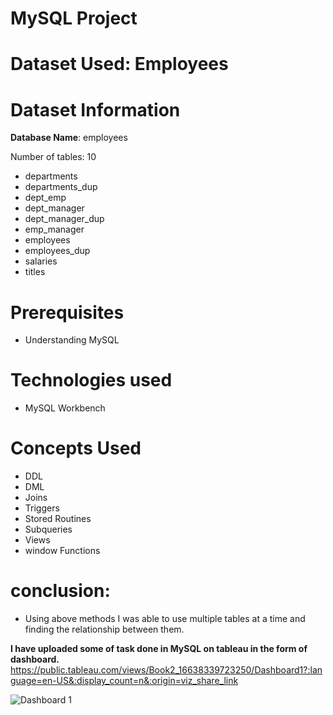 # MySQL Project
# Dataset Used: Employees
# Dataset Information
**Database Name**: employees

Number of tables: 10
* departments
* departments_dup
* dept_emp
* dept_manager
* dept_manager_dup
* emp_manager
* employees
* employees_dup
* salaries
* titles

# Prerequisites
* Understanding MySQL
# Technologies used
* MySQL Workbench

# Concepts Used
* DDL
* DML
* Joins
* Triggers
* Stored Routines
* Subqueries
* Views
* window Functions

# conclusion: 
* Using above methods I was able to use multiple tables at a time and finding the relationship between them. 

**I have uploaded some of task done in MySQL on tableau in the form of dashboard.**
https://public.tableau.com/views/Book2_16638339723250/Dashboard1?:language=en-US&:display_count=n&:origin=viz_share_link


![Dashboard 1](https://user-images.githubusercontent.com/60965420/201506686-d983f6d3-27af-4c49-aa7b-500c7b3a92df.png)

